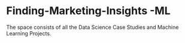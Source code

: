 # Finding-Marketing-Insights -ML
The space consists of all the Data Science Case Studies and Machine Learning Projects.
